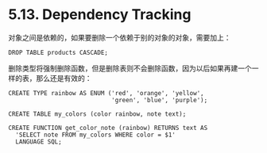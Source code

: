 # 5.13. Dependency Tracking

对象之间是依赖的，如果要删除一个依赖于别的对象的对象，需要加上：
```
DROP TABLE products CASCADE;
```

删除类型将强制删除函数，但是删除表则不会删除函数，因为以后如果再建一个一样的表，那么还是有效的：

```
CREATE TYPE rainbow AS ENUM ('red', 'orange', 'yellow',
                             'green', 'blue', 'purple');

CREATE TABLE my_colors (color rainbow, note text);

CREATE FUNCTION get_color_note (rainbow) RETURNS text AS
  'SELECT note FROM my_colors WHERE color = $1'
  LANGUAGE SQL;
```